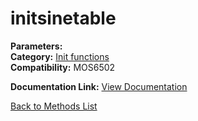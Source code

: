 # initsinetable

**Parameters:**   
**Category:** [Init functions](../categories/init_functions.md)  
**Compatibility:** MOS6502  

**Documentation Link:** [View Documentation](https://github.com/leuat/TRSE/raw/master/resources/text/help/m/initsinetable.rtf)

[Back to Methods List](../../SUMMARY.md)
